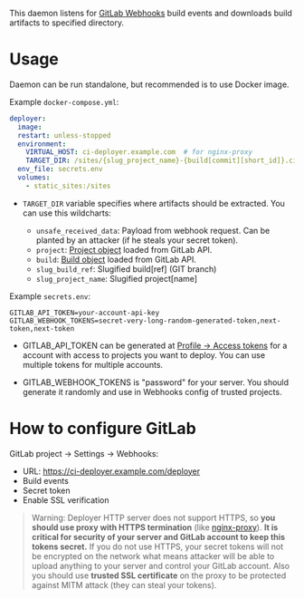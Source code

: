 This daemon listens for [GitLab Webhooks](http://docs.gitlab.com/ce/web_hooks/web_hooks.html) build events and downloads build artifacts to specified directory.

# Usage

Daemon can be run standalone, but recommended is to use Docker image.

Example `docker-compose.yml`:

``` yaml
deployer:
  image:
  restart: unless-stopped
  environment:
    VIRTUAL_HOST: ci-deployer.example.com  # for nginx-proxy
    TARGET_DIR: /sites/{slug_project_name}-{build[commit][short_id]}.ci.example.com
  env_file: secrets.env
  volumes:
    - static_sites:/sites
```

- `TARGET_DIR` variable specifies where artifacts should be extracted. You can use this wildcharts:

  - `unsafe_received_data`: Payload from webhook request. Can be planted by an attacker (if he steals your   secret token).
  - `project`: [Project object](http://docs.gitlab.com/ce/api/projects.html#get-single-project) loaded   from GitLab API.
  - `build`: [Build object](http://docs.gitlab.com/ce/api/builds.html#get-a-single-build) loaded from   GitLab API.
  - `slug_build_ref`: Slugified build[ref] (GIT branch)
  - `slug_project_name`: Slugified project[name]

Example `secrets.env`:

```
GITLAB_API_TOKEN=your-account-api-key
GITLAB_WEBHOOK_TOKENS=secret-very-long-random-generated-token,next-token,next-token
```

- GITLAB_API_TOKEN can be generated at [Profile → Access tokens](https://gitlab.com/profile/personal_access_tokens) for a account with access to projects you want to deploy. You can use multiple tokens for multiple accounts.

- GITLAB_WEBHOOK_TOKENS is "password" for your server. You should generate it randomly and use in Webhooks config of trusted projects.

# How to configure GitLab

GitLab project → Settings → Webhooks:

- URL: https://ci-deployer.example.com/deployer
- Build events
- Secret token
- Enable SSL verification

> Warning: Deployer HTTP server does not support HTTPS, so **you should use proxy with HTTPS termination** (like [nginx-proxy](https://github.com/jwilder/nginx-proxy)). **It is critical for security of your server and GitLab account to keep this tokens secret.** If you do not use HTTPS, your secret tokens will not be encrypted on the network what means attacker will be able to upload anything to your server and control your GitLab account. Also you should use **trusted SSL certificate** on the proxy to be protected against MITM attack (they can steal your tokens).
